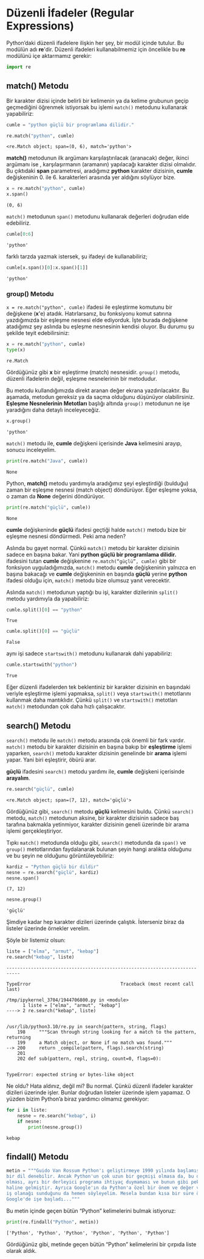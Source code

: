 # Düzenli İfadeler (Regular Expressions)

Python’daki düzenli ifadelere ilişkin her şey, bir modül içinde tutulur. Bu modülün adı **re**'dir. 
Düzenli ifadeleri kullanabilmemiz için öncelikle bu **re** modülünü içe aktarmamız gerekir:

```python
import re
```

## match() Metodu

Bir karakter dizisi içinde belirli bir kelimenin ya da kelime grubunun geçip geçmediğini öğrenmek istiyorsak bu işlemi `match()` metodunu kullanarak yapabiliriz:

```python
cumle = "python güçlü bir programlama dilidir."

re.match("python", cumle)
```

    <re.Match object; span=(0, 6), match='python'>

**match()** metodunun ilk argümanı karşılaştırılacak (aranacak) değer, ikinci argümanı ise , karşılaşırmanın (aramanın) yapılacağı karakter dizisi olmalıdır.
Bu çıktıdaki **span** parametresi, aradığımız **python** karakter dizisinin, **cumle** değişkeninin 0. ile 6. karakterleri arasında yer aldığını söylüyor bize.

```python
x = re.match("python", cumle)
x.span()
```

    (0, 6)

`match()` metodunun `span()` metodunu kullanarak değerleri doğrudan elde edebiliriz.

```python
cumle[0:6]
```

    'python'

farklı tarzda yazmak istersek, şu ifadeyi de kullanabiliriz;

```python
cumle[x.span()[0]:x.span()[1]]
```

    'python'

### group() Metodu

`x = re.match("python", cumle)` ifadesi ile eşleştirme komutunu bir değişkene (**x**'e) atadık. Hatırlarsanız, bu fonksiyonu komut satırına yazdığımızda bir eşleşme nesnesi elde ediyorduk. İşte burada değişkene atadığımız şey aslında bu eşleşme nesnesinin kendisi oluyor. Bu durumu şu şekilde teyit edebilirsiniz:

```python
x = re.match("python", cumle)
type(x)
```

    re.Match

Gördüğünüz gibi **x** bir eşleştirme (match) nesnesidir.
`group()` metodu, düzenli ifadelerin değil, eşleşme nesnelerinin bir metodudur.

Bu metodu kullandığımızda direkt aranan değer ekrana yazdırılacaktır. Bu aşamada, metodun gereksiz ya da saçma olduğunu düşünüyor olabilirsiniz. **Eşleşme Nesnelerinin Metotları** başlığı altında  `group()` metodunun ne işe yaradığını daha detaylı inceleyeceğiz.

```python
x.group()
```

    'python'

`match()` metodu ile, **cumle** değişkeni içerisinde **Java** kelimesini arayıp, sonucu inceleyelim.

```python
print(re.match("Java", cumle))
```

    None

Python, **match()** metodu yardımıyla aradığımız şeyi eşleştirdiği (bulduğu) zaman bir eşleşme nesnesi (match object) döndürüyor. Eğer eşleşme yoksa, o zaman da **None** değerini döndürüyor.

```python
print(re.match("güçlü", cumle))
```

    None

**cumle** değişkeninde **güçlü** ifadesi geçtiği halde `match()` metodu bize bir eşleşme nesnesi döndürmedi. Peki ama neden?

Aslında bu gayet normal. Çünkü `match()` metodu bir karakter dizisinin sadece en başına bakar. 
Yani **python güçlü bir programlama dilidir.** ifadesini tutan **cumle** değişkenine `re.match(“güçlü”, cumle)` gibi bir fonksiyon uyguladığımızda, `match()` metodu **cumle** değişkeninin yalnızca en başına bakacağı ve **cumle** değişkeninin en başında **güçlü** yerine **python** ifadesi olduğu için, `match()` metodu bize olumsuz yanıt verecektir.

Aslında `match()` metodunun yaptığı bu işi, karakter dizilerinin `split()` metodu yardımıyla da yapabiliriz:

```python
cumle.split()[0] == "python"
```

    True

```python
cumle.split()[0] == "güçlü"
```

    False

aynı işi sadece `startswith()` metodunu kullanarak dahi yapabiliriz:

```python
cumle.startswith("python")
```

    True

Eğer düzenli ifadelerden tek beklentiniz bir karakter dizisinin en başındaki veriyle eşleştirme işlemi yapmaksa, `split()` veya `startswith()` metotlarını kullanmak daha mantıklıdır. Çünkü `split()` ve `startswith()` metotları `match()` metodundan çok daha hızlı çalışacaktır.

## search() Metodu

`search()` metodu ile `match()` metodu arasında çok önemli bir fark vardır. `match()` metodu bir karakter dizisinin en başına bakıp bir **eşleştirme** işlemi yaparken, `search()` metodu karakter dizisinin genelinde bir **arama** işlemi yapar. Yani biri eşleştirir, öbürü arar.

**güçlü** ifadesini `search()` metodu yardımı ile, **cumle** değişkeni içerisinde **arayalım**.

```python
re.search("güçlü", cumle)
```

    <re.Match object; span=(7, 12), match='güçlü'>

Gördüğünüz gibi, `search()` metodu **güçlü** kelimesini buldu. Çünkü `search()` metodu, `match()` metodunun aksine, bir karakter dizisinin sadece baş tarafına bakmakla yetinmiyor, karakter dizisinin geneli üzerinde bir arama işlemi gerçekleştiriyor.

Tıpkı `match()` metodunda olduğu gibi, `search()` metodunda da `span()` ve `group()` metotlarından faydalanarak bulunan şeyin hangi aralıkta olduğunu ve bu şeyin ne olduğunu görüntüleyebiliriz:

```python
kardiz = "Python güçlü bir dildir"
nesne = re.search("güçlü", kardiz)
nesne.span()
```

    (7, 12)

```python
nesne.group()
```

    'güçlü'

Şimdiye kadar hep karakter dizileri üzerinde çalıştık. İsterseniz biraz da listeler üzerinde örnekler verelim.

Şöyle bir listemiz olsun:

```python
liste = ["elma", "armut", "kebap"]
re.search("kebap", liste)
```

    ---------------------------------------------------------------------------
    
    TypeError                                 Traceback (most recent call last)
    
    /tmp/ipykernel_3704/1944706800.py in <module>
          1 liste = ["elma", "armut", "kebap"]
    ----> 2 re.search("kebap", liste)
    
    
    /usr/lib/python3.10/re.py in search(pattern, string, flags)
        198     """Scan through string looking for a match to the pattern, returning
        199     a Match object, or None if no match was found."""
    --> 200     return _compile(pattern, flags).search(string)
        201 
        202 def sub(pattern, repl, string, count=0, flags=0):
    
    
    TypeError: expected string or bytes-like object

Ne oldu? Hata aldınız, değil mi? Bu normal. Çünkü düzenli ifadeler karakter dizileri üzerinde işler. 
Bunlar doğrudan listeler üzerinde işlem yapamaz. O yüzden bizim Python’a biraz yardımcı olmamız gerekiyor:

```python
for i in liste:
    nesne = re.search("kebap", i)
    if nesne:
        print(nesne.group())
```

    kebap

## findall() Metodu

```python
metin = """Guido Van Rossum Python'ı geliştirmeye 1990 yılında başlamış... Yani aslında Python için nispeten yeni
bir dil denebilir. Ancak Python'un çok uzun bir geçmişi olmasa da, bu dil öteki dillere kıyasla kolay olması, hızlı
olması, ayrı bir derleyici programa ihtiyaç duymaması ve bunun gibi pek çok nedenden ötürü çoğu kimsenin gözdesi
haline gelmiştir. Ayrıca Google'ın da Python'a özel bir önem ve değer verdiğini, çok iyi derecede Python bilenlere
iş olanağı sunduğunu da hemen söyleyelim. Mesela bundan kısa bir süre önce Python'ın yaratıcısı Guido Van Rossum 
Google'de işe başladı..."""
```

Bu metin içinde geçen bütün “Python” kelimelerini bulmak istiyoruz:

```python
print(re.findall("Python", metin))
```

    ['Python', 'Python', 'Python', 'Python', 'Python', 'Python']

Gördüğünüz gibi, metinde geçen bütün “Python” kelimelerini bir çırpıda liste olarak aldık.
